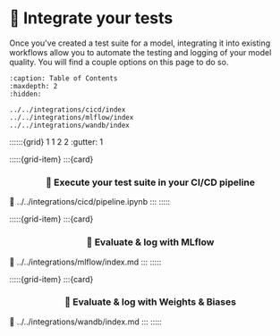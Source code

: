 # 🔁 Integrate your tests

Once you've created a test suite for a model, integrating it into existing workflows allow you to automate the testing and logging of your model quality. You will find a couple options on this page to do so.

```{toctree}
:caption: Table of Contents
:maxdepth: 2
:hidden:

../../integrations/cicd/index
../../integrations/mlflow/index
../../integrations/wandb/index

```

::::::{grid} 1 1 2 2
:gutter: 1

:::::{grid-item}
:::{card} <br/><h3><center>🚀 Execute your test suite in your CI/CD pipeline</center></h3>
:link: ../../integrations/cicd/pipeline.ipynb
:::
:::::

:::::{grid-item}
:::{card} <br/><h3><center>🏃 Evaluate & log with MLflow</center></h3>
:link: ../../integrations/mlflow/index.md
:::
:::::

:::::{grid-item}
:::{card} <br/><h3><center>🐝  Evaluate & log with Weights & Biases</center></h3>
:link: ../../integrations/wandb/index.md
:::
:::::
